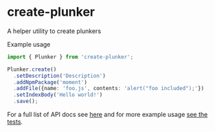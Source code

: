 # create-plunker
A helper utility to create plunkers

Example usage
```typescript
import { Plunker } from 'create-plunker';

Plunker.create()
  .setDescription('Description')
  .addNpmPackage('moment')
  .addFile({name: 'foo.js', contents: 'alert("foo included");'})
  .setIndexBody('Hello world!')
  .save();
```

For a full list of API docs see [here](https://mattlewis92.github.io/create-plunker/docs/classes/_src_createplunker_.plunker.html) and for more example usage [see the tests](https://github.com/mattlewis92/create-plunker/blob/master/test/createPlunker.spec.ts).